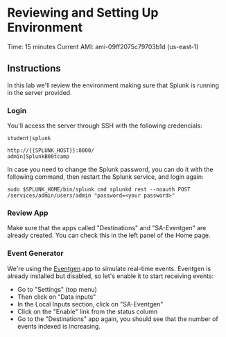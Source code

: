 # Reviewing and Setting Up Environment
Time: 15 minutes
Current AMI: ami-09ff2075c79703b1d (us-east-1)

## Instructions

In this lab we'll review the environment making sure that Splunk is running in the server provided. 

### Login
You'll access the server through SSH with the following credencials:

```
student|splunk

http://{{SPLUNK_HOST}}:8000/
admin|SplunkB00tcamp
```

In case you need to change the Splunk password, you can do it with the following command, then restart the Splunk service, and login again:

```
sudo $SPLUNK_HOME/bin/splunk cmd splunkd rest --noauth POST /services/admin/users/admin "password=<your password>" 
```

### Review App
Make sure that the apps called "Destinations" and "SA-Eventgen" are already created. You can check this in the left panel of the Home page.

### Event Generator
We're using the [Eventgen](https://splunkbase.splunk.com/app/1924/) app to simulate real-time events. Eventgen is already installed but disabled, so let's enable it to start receiving events:

- Go to "Settings" (top menu)
- Then click on "Data inputs"
- In the Local Inputs section, click on "SA-Eventgen"
- Click on the "Enable" link from the status column
- Go to the "Destinations" app again, you should see that the number of events indexed is increasing.

